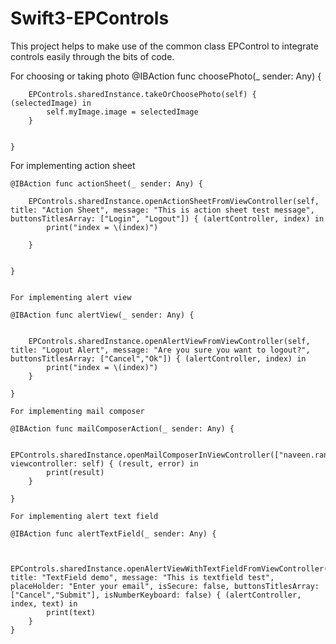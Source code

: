 # Swift3-EPControls
This project helps to make use of the common class EPControl to integrate controls easily through the bits of code.

For choosing or taking photo
 @IBAction func choosePhoto(_ sender: Any) {
        
        EPControls.sharedInstance.takeOrChoosePhoto(self) { (selectedImage) in
            self.myImage.image = selectedImage
        }
        
        
    }

   For implementing action sheet
   
    @IBAction func actionSheet(_ sender: Any) {
        
        EPControls.sharedInstance.openActionSheetFromViewController(self, title: "Action Sheet", message: "This is action sheet test message", buttonsTitlesArray: ["Login", "Logout"]) { (alertController, index) in
            print("index = \(index)")
            
        }

        
    }
    
    
    For implementing alert view
    
    @IBAction func alertView(_ sender: Any) {
        
        
        EPControls.sharedInstance.openAlertViewFromViewController(self, title: "Logout Alert", message: "Are you sure you want to logout?", buttonsTitlesArray: ["Cancel","Ok"]) { (alertController, index) in
            print("index = \(index)")
        }

    }
    
    For implementing mail composer
    
    @IBAction func mailComposerAction(_ sender: Any) {
        
        EPControls.sharedInstance.openMailComposerInViewController(["naveen.rana@appster.in"], viewcontroller: self) { (result, error) in
            print(result)
        }
        
    }
    
    For implementing alert text field
    
    @IBAction func alertTextField(_ sender: Any) {
        
        
        EPControls.sharedInstance.openAlertViewWithTextFieldFromViewController(self, title: "TextField demo", message: "This is textfield test", placeHolder: "Enter your email", isSecure: false, buttonsTitlesArray: ["Cancel","Submit"], isNumberKeyboard: false) { (alertController, index, text) in
            print(text)
        }
    }
